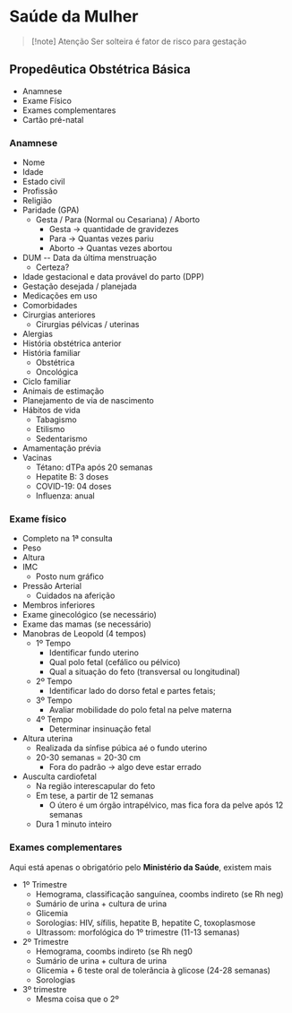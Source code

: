 # Saúde da Mulher
>[!note] Atenção
>Ser solteira é fator de risco para gestação


## Propedêutica Obstétrica Básica
- Anamnese
- Exame Físico
- Exames complementares
- Cartão pré-natal

### Anamnese
- Nome
- Idade
- Estado civil
- Profissão
- Religião
- Paridade (GPA)
	- Gesta / Para (Normal ou Cesariana) / Aborto
		- Gesta -> quantidade de gravidezes
		- Para -> Quantas vezes pariu
		- Aborto -> Quantas vezes abortou
- DUM -- Data da última menstruação
	- Certeza?
- Idade gestacional e data provável do parto (DPP)
- Gestação desejada / planejada
- Medicações em uso
- Comorbidades
- Cirurgias anteriores
	- Cirurgias pélvicas / uterinas
- Alergias
- História obstétrica anterior
- História familiar
	- Obstétrica
	- Oncológica
- Ciclo familiar
- Animais de estimação
- Planejamento de via de nascimento
- Hábitos de vida
	- Tabagismo
	- Etilismo
	- Sedentarismo
- Amamentação prévia
- Vacinas
	- Tétano: dTPa após 20 semanas
	- Hepatite B: 3 doses
	- COVID-19: 04 doses
	- Influenza: anual

### Exame físico
- Completo na 1ª consulta
- Peso
- Altura
- IMC
	- Posto num gráfico
- Pressão Arterial
	- Cuidados na aferição
- Membros inferiores
- Exame ginecológico (se necessário)
- Exame das mamas (se necessário)
- Manobras de Leopold (4 tempos)
	- 1º Tempo
		- Identificar fundo uterino
		- Qual polo fetal (cefálico ou pélvico)
		- Qual a situação do feto (transversal ou longitudinal)
	- 2º Tempo
		- Identificar lado do dorso fetal e partes fetais;
	- 3º Tempo
		- Avaliar mobilidade do polo fetal na pelve materna
	- 4º Tempo
		- Determinar insinuação fetal
- Altura uterina
	- Realizada da sínfise púbica aé o fundo uterino
	- 20-30 semanas = 20-30 cm
		- Fora do padrão -> algo deve estar errado
- Ausculta cardiofetal
	- Na região interescapular do feto
	- Em tese, a partir de 12 semanas
		- O útero é um órgão intrapélvico, mas fica fora da pelve após 12 semanas
	- Dura 1 minuto inteiro

### Exames complementares
Aqui está apenas o obrigatório pelo **Ministério da Saúde**, existem mais
- 1º Trimestre
	- Hemograma, classificação sanguínea, coombs indireto (se Rh neg)
	- Sumário de urina + cultura de urina
	- Glicemia
	- Sorologias: HIV, sífilis, hepatite B, hepatite C, toxoplasmose
	- Ultrassom: morfológica do 1º trimestre (11-13 semanas)
- 2º Trimestre
	- Hemograma, coombs indireto (se Rh neg0
	- Sumário de urina + cultura de urina
	- Glicemia + 6 teste oral de tolerância à glicose (24-28 semanas)
	- Sorologias
- 3º trimestre
	- Mesma coisa que o 2º